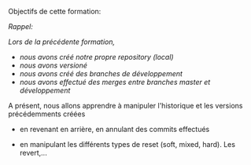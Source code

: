 
Objectifs de cette formation:

_Rappel:_

_Lors de la précédente formation,_
- _nous avons créé notre propre repository (local)_
- _nous avons versioné_
- _nous avons créé des branches de développement_
- _nous avons effectué des merges entre branches master et développement_





A présent, nous allons apprendre à manipuler l'historique et les versions précédemments créées

- en revenant en arrière, en annulant des commits effectués

- en manipulant les différents types de reset (soft, mixed, hard). Les revert,...
